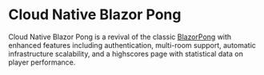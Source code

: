 # Cloud Native Blazor Pong

Cloud Native Blazor Pong is a revival of the classic [BlazorPong](https://github.com/macel94/BlazorPong) with enhanced features including authentication, multi-room support, automatic infrastructure scalability, and a highscores page with statistical data on player performance.
